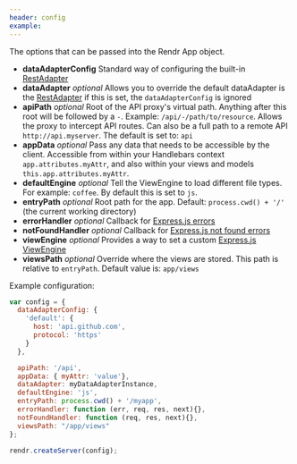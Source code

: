 ```yaml
---
header: config
example: 
---
```


The options that can be passed into the Rendr App object.

- **dataAdapterConfig** Standard way of configuring the built-in [RestAdapter](/rest-adapter)
- **dataAdapter** _optional_ Allows you to override the default dataAdapter is the [RestAdapter](/rest-adapter) if this is set, the `dataAdapterConfig` is ignored
- **apiPath** _optional_ Root of the API proxy's virtual path. Anything after this root will be followed by a `-`. Example: `/api/-/path/to/resource`. Allows the proxy to intercept API routes. Can also be a full path to a remote API `http://api.myserver`. The default is set to: `api`
- **appData** _optional_ Pass any data that needs to be accessible by the client. Accessible from within your Handlebars context `app.attributes.myAttr`, and also within your views and models `this.app.attributes.myAttr`.
- **defaultEngine** _optional_ Tell the ViewEngine to load different file types. For example: `coffee`.  By default this is set to `js`.
- **entryPath** _optional_ Root path for the app. Default: `process.cwd() + '/'` (the current working directory)
- **errorHandler** _optional_ Callback for [Express.js errors](http://expressjs.com/guide.html#error-handling)
- **notFoundHandler** _optional_ Callback for [Express.js not found errors](http://expressjs.com/guide.html#error-handling)
- **viewEngine** _optional_ Provides a way to set a custom [Express.js ViewEngine](http://expressjs.com/api.html#app.engine)
- **viewsPath** _optional_ Override where the views are stored. This path is relative to `entryPath`. Default value is: `app/views`

Example configuration:

```js
var config = {
  dataAdapterConfig: {
    'default': {
      host: 'api.github.com',
      protocol: 'https'
    }
  },

  apiPath: '/api',
  appData: { myAttr: 'value'},
  dataAdapter: myDataAdapterInstance,
  defaultEngine: 'js',
  entryPath: process.cwd() + '/myapp',
  errorHandler: function (err, req, res, next){},
  notFoundHandler: function (req, res, next){},
  viewsPath: "/app/views"
};

rendr.createServer(config);
```

